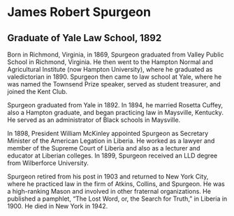 # James Robert Spurgeon
## Graduate of Yale Law School, 1892
Born in Richmond, Virginia, in 1869, Spurgeon graduated from Valley Public School in Richmond, Virginia. He then went to the Hampton Normal and Agricultural Institute (now Hampton University), where he graduated as valedictorian in 1890. Spurgeon then came to law school at Yale, where he was named the Townsend Prize speaker, served as student treasurer, and joined the Kent Club. 

Spurgeon graduated from Yale in 1892. In 1894, he married Rosetta Cuffey, also a Hampton graduate, and began practicing law in Maysville, Kentucky. He served as an administrator of Black schools in Maysville. 

In 1898, President William McKinley appointed Spurgeon as Secretary Minister of the American Legation in Liberia. He worked as a lawyer and member of the Supreme Court of Liberia and also as a lecturer and educator at Liberian colleges. In 1899, Spurgeon received an LLD degree from Wilberforce University. 

Spurgeon retired from his post in 1903 and returned to New York City, where he practiced law in the firm of Atkins, Collins, and Spurgeon. He was a high-ranking Mason and involved in other fraternal organizations. He published a pamphlet, “The Lost Word, or, the Search for Truth,” in Liberia in 1900. He died in New York in 1942.
